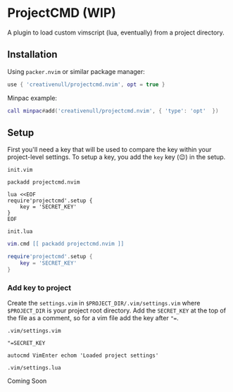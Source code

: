 # ProjectCMD (WIP)

A plugin to load custom vimscript (lua, eventually) from a project directory.

## Installation

Using `packer.nvim` or similar package manager:

```lua
use { 'creativenull/projectcmd.nvim', opt = true }
```

Minpac example:

```lua
call minpac#add('creativenull/projectcmd.nvim', { 'type': 'opt'  })
```

## Setup

First you'll need a key that will be used to compare the key within your project-level settings. To setup a key, you
add the `key` key (😉) in the setup.

`init.vim`

```vim
packadd projectcmd.nvim

lua <<EOF
require'projectcmd'.setup {
    key = 'SECRET_KEY'
}
EOF
```

`init.lua`

```lua
vim.cmd [[ packadd projectcmd.nvim ]]

require'projectcmd'.setup {
    key = 'SECRET_KEY'
}
```

### Add key to project

Create the `settings.vim` in `$PROJECT_DIR/.vim/settings.vim` where `$PROJECT_DIR` is your project root directory.
Add the `SECRET_KEY` at the top of the file as a comment, so for a vim file add the key after `"=`.

`.vim/settings.vim`

```vim
"=SECRET_KEY

autocmd VimEnter echom 'Loaded project settings'
```

`.vim/settings.lua`

Coming Soon
